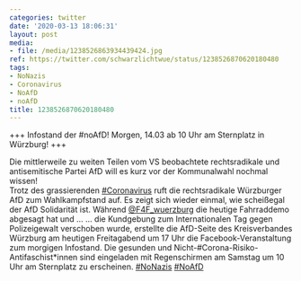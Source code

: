 ```yaml
---
categories: twitter
date: '2020-03-13 18:06:31'
layout: post
media:
- file: /media/1238526863934439424.jpg
ref: https://twitter.com/schwarzlichtwue/status/1238526870620180480
tags:
- NoNazis
- Coronavirus
- NoAfD
- noAfD
title: 1238526870620180480
---
```

+++ Infostand der #noAfD! Morgen, 14.03 ab 10 Uhr am Sternplatz in Würzburg! +++



Die mittlerweile zu weiten Teilen vom VS beobachtete rechtsradikale und antisemitische Partei AfD will es kurz vor der Kommunalwahl nochmal wissen!  
Trotz des grassierenden [#Coronavirus](/t/coronavirus) ruft die rechtsradikale Würzburger AfD zum Wahlkampfstand auf. Es zeigt sich wieder einmal, wie scheißegal der AfD Solidarität ist. Während [@F4F_wuerzburg](https://twitter.com/F4F_wuerzburg) die heutige Fahrraddemo abgesagt hat und … 
… die Kundgebung zum Internationalen Tag gegen Polizeigewalt verschoben wurde, erstellte die AfD-Seite des Kreisverbandes Würzburg am heutigen Freitagabend um 17 Uhr die Facebook-Veranstaltung zum morgigen Infostand. 
Die gesunden und Nicht-#Corona-Risiko-Antifaschist\*innen sind eingeladen mit Regenschirmen am Samstag um 10 Uhr am Sternplatz zu erscheinen. [#NoNazis](/t/nonazis) [#NoAfD](/t/noafd) 